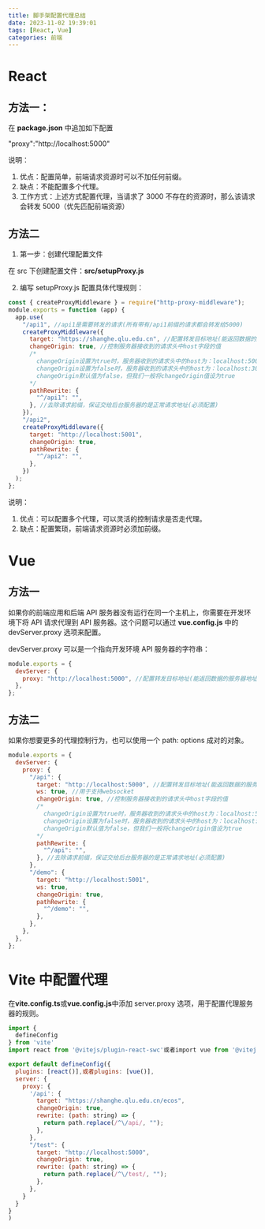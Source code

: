 ```yaml
---
title: 脚手架配置代理总结
date: 2023-11-02 19:39:01
tags: [React, Vue]
categories: 前端
---
```


# React

## 方法一：

在 **package.json** 中追加如下配置

"proxy":"http://localhost:5000"

说明：

1. 优点：配置简单，前端请求资源时可以不加任何前缀。
2. 缺点：不能配置多个代理。
3. 工作方式：上述方式配置代理，当请求了 3000 不存在的资源时，那么该请求会转发 5000（优先匹配前端资源）

## 方法二

1. 第一步：创建代理配置文件

在 src 下创建配置文件：**src/setupProxy.js**

2. 编写 setupProxy.js 配置具体代理规则：

```javascript
const { createProxyMiddleware } = require("http-proxy-middleware");
module.exports = function (app) {
  app.use(
    "/api1", //api1是需要转发的请求(所有带有/api1前缀的请求都会转发给5000)
    createProxyMiddleware({
      target: "https://shanghe.qlu.edu.cn", //配置转发目标地址(能返回数据的服务器地址)
      changeOrigin: true, //控制服务器接收到的请求头中host字段的值
      /*
        changeOrigin设置为true时，服务器收到的请求头中的host为：localhost:5000
        changeOrigin设置为false时，服务器收到的请求头中的host为：localhost:3000
        changeOrigin默认值为false，但我们一般将changeOrigin值设为true
      */
      pathRewrite: {
        "^/api1": "",
      }, //去除请求前缀，保证交给后台服务器的是正常请求地址(必须配置)
    }),
    "/api2",
    createProxyMiddleware({
      target: "http://localhost:5001",
      changeOrigin: true,
      pathRewrite: {
        "^/api2": "",
      },
    })
  );
};
```

说明：

1. 优点：可以配置多个代理，可以灵活的控制请求是否走代理。
2. 缺点：配置繁琐，前端请求资源时必须加前缀。

# Vue

## 方法一

如果你的前端应用和后端 API 服务器没有运行在同一个主机上，你需要在开发环境下将 API 请求代理到 API 服务器。这个问题可以通过 **vue.config.js** 中的 devServer.proxy 选项来配置。

devServer.proxy 可以是一个指向开发环境 API 服务器的字符串：

```javascript
module.exports = {
  devServer: {
    proxy: "http://localhost:5000", //配置转发目标地址(能返回数据的服务器地址)
  },
};
```

## 方法二

如果你想要更多的代理控制行为，也可以使用一个 path: options 成对的对象。

```javascript
module.exports = {
  devServer: {
    proxy: {
      "/api": {
        target: "http://localhost:5000", //配置转发目标地址(能返回数据的服务器地址)
        ws: true, //用于支持websocket
        changeOrigin: true, //控制服务器接收到的请求头中host字段的值
        /*
          changeOrigin设置为true时，服务器收到的请求头中的host为：localhost:5000
          changeOrigin设置为false时，服务器收到的请求头中的host为：localhost:3000
          changeOrigin默认值为false，但我们一般将changeOrigin值设为true
        */
        pathRewrite: {
          "^/api": "",
        }, //去除请求前缀，保证交给后台服务器的是正常请求地址(必须配置)
      },
      "/demo": {
        target: "http://localhost:5001",
        ws: true,
        changeOrigin: true,
        pathRewrite: {
          "^/demo": "",
        },
      },
    },
  },
};
```

# Vite 中配置代理

在**vite.config.ts**或**vue.config.js**中添加 server.proxy 选项，用于配置代理服务器的规则。

```javascript
import {
  defineConfig
} from 'vite'
import react from '@vitejs/plugin-react-swc'或者import vue from '@vitejs/plugin-vue'

export default defineConfig({
  plugins: [react()],或者plugins: [vue()],
  server: {
    proxy: {
      '/api': {
        target: "https://shanghe.qlu.edu.cn/ecos",
        changeOrigin: true,
        rewrite: (path: string) => {
          return path.replace(/^\/api/, "");
        },
      },
      "/test": {
        target: "http://localhost:5000",
        changeOrigin: true,
        rewrite: (path: string) => {
          return path.replace(/^\/test/, "");
        },
      },
    }
  }
}
)
```
